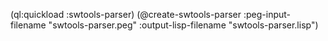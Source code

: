 (ql:quickload :swtools-parser)
(@create-swtools-parser 
	  :peg-input-filename "swtools-parser.peg" 
	  :output-lisp-filename "swtools-parser.lisp")